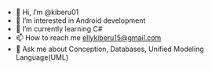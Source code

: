 - 👋 Hi, I’m @kiberu01
- 👀 I’m interested in Android development 
- 🌱 I’m currently learning C#
- 📫 How to reach me ellykiberu15@gmail.com
- 💬 Ask me about Conception, Databases, Unified Modeling Language(UML) 

<!---
kiberu01/kiberu01 is a ✨ special ✨ repository because its `README.md` (this file) appears on your GitHub profile.
You can click the Preview link to take a look at your changes.
--->

